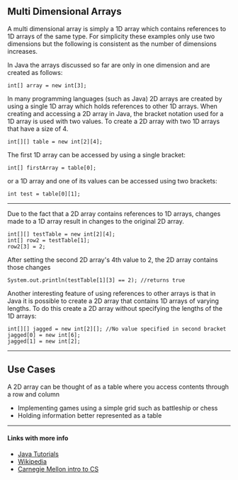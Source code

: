 Multi Dimensional Arrays
------------------------

A multi dimensional array is simply a 1D array which contains references to 1D arrays of the same type.
For simplicity these examples only use two dimensions but the following is consistent as the number of dimensions increases.

In Java the arrays discussed so far are only in one dimension and are created as follows:

    int[] array = new int[3];

In many programming languages (such as Java) 2D arrays are created by using a single 1D array which holds references to other 1D arrays.
When creating and accessing a 2D array in Java, the bracket notation used for a 1D array is used with two values.
To create a 2D array with two 1D arrays that have a size of 4.

    int[][] table = new int[2][4];

The first 1D array can be accessed by using a single bracket:

    int[] firstArray = table[0];

or a 1D array and one of its values can be accessed using two brackets:

    int test = table[0][1];

---
Due to the fact that a 2D array contains references to 1D arrays, changes made to a 1D array result in changes to the original 2D array.

    int[][] testTable = new int[2][4];
    int[] row2 = testTable[1];
    row2[3] = 2;

After setting the second 2D array's 4th value to 2, the 2D array contains those changes

    System.out.println(testTable[1][3] == 2); //returns true

Another interesting feature of using references to other arrays is that in Java it is possible to create a 2D array that contains 1D arrays of varying lengths.
To do this create a 2D array without specifying the lengths of the 1D arrays:

    int[][] jagged = new int[2][]; //No value specified in second bracket
    jagged[0] = new int[6];
    jagged[1] = new int[2];

---
## Use Cases

A 2D array can be thought of as a table where you access contents through a row and column

- Implementing games using a simple grid such as battleship or chess
- Holding information better represented as a table



---
#### Links with more info
- [Java Tutorials](https://docs.oracle.com/javase/tutorial/java/nutsandbolts/arrays.html)
- [Wikipedia](https://en.wikipedia.org/wiki/Array_data_type#Multi-dimensional_arrays)
- [Carnegie Mellon intro to CS](https://www.cs.cmu.edu/~mrmiller/15-110/Handouts/arrays2D.pdf)